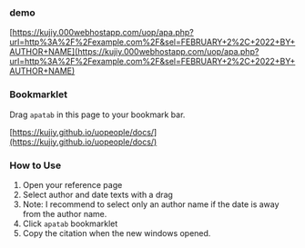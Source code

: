 ### demo

[https://kujiy.000webhostapp.com/uop/apa.php?url=http%3A%2F%2Fexample.com%2F&sel=FEBRUARY+2%2C+2022+BY+AUTHOR+NAME](https://kujiy.000webhostapp.com/uop/apa.php?url=http%3A%2F%2Fexample.com%2F&sel=FEBRUARY+2%2C+2022+BY+AUTHOR+NAME)


### Bookmarklet
Drag `apatab` in this page to your bookmark bar.

[https://kujiy.github.io/uopeople/docs/](https://kujiy.github.io/uopeople/docs/)

### How to Use
1. Open your reference page
1. Select author and date texts with a drag
 1. Note: I recommend to select only an author name if the date is away from the author name. 
1. Click `apatab` bookmarklet 
1. Copy the citation when the new windows opened.
